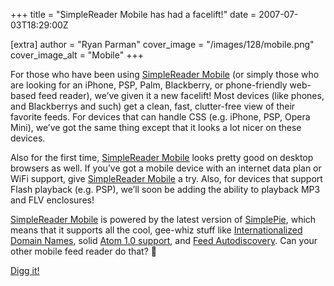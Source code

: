 +++
title = "SimpleReader Mobile has had a facelift!"
date = 2007-07-03T18:29:00Z

[extra]
author = "Ryan Parman"
cover_image = "/images/128/mobile.png"
cover_image_alt = "Mobile"
+++

For those who have been using [SimpleReader Mobile](http://mobile.simplereader.com/) (or simply those who are looking for an iPhone, PSP, Palm, Blackberry, or phone-friendly web-based feed reader), we’ve given it a new facelift! Most devices (like phones, and Blackberrys and such) get a clean, fast, clutter-free view of their favorite feeds. For devices that can handle CSS (e.g. iPhone, PSP, Opera Mini), we’ve got the same thing except that it looks a lot nicer on these devices.

Also for the first time, [SimpleReader Mobile](http://mobile.simplereader.com/) looks pretty good on desktop browsers as well. If you’ve got a mobile device with an internet data plan or WiFi support, give [SimpleReader Mobile](http://mobile.simplereader.com/) a try. Also, for devices that support Flash playback (e.g. PSP), we’ll soon be adding the ability to playback MP3 and FLV enclosures!

[SimpleReader Mobile](http://mobile.simplereader.com/) is powered by the latest version of [SimplePie](/), which means that it supports all the cool, gee-whiz stuff like [Internationalized Domain Names](http://mobile.simplereader.com/?feed=http://www.xn--8ws00zhy3a.com/feed), solid [Atom 1.0 support](http://mobile.simplereader.com/?feed=http://www.tbray.org/ongoing/ongoing.atom), and [Feed Autodiscovery](http://mobile.simplereader.com/?feed=digg.com). Can your other mobile feed reader do that? 🙂

[Digg it!](http://digg.com/software/Easy_news_reader_for_iPhone_PSP_Blackberry_and_other_mobile_devices)

